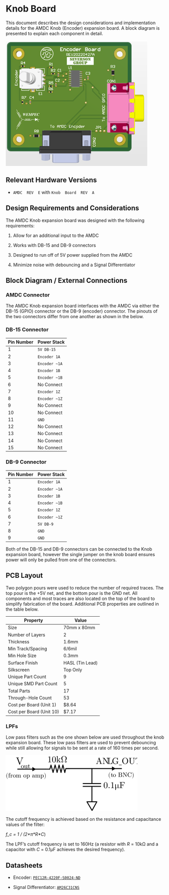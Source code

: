 # Knob Board[](https://docs.amdc.dev/accessories/Knob/index.html#knob-board "Permalink to this headline")

This document describes the design considerations and implementation details for the AMDC Knob (Encoder) expansion board. A block diagram is presented to explain each component in detail. 

[![PCD_3D](https://github.com/Severson-Group/AMDC-Hardware/raw/knob-board-rev-a-pcb/Accessories/ExpansionBoard_Knob/REV20220427A/PCB_3D_Top.png)](https://github.com/Severson-Group/AMDC-Hardware/blob/knob-board-rev-a-pcb/Accessories/ExpansionBoard_Knob/REV20220427A/PCB_3D_Top.png)
## Relevant Hardware Versions[](https://docs.amdc.dev/accessories/Knob/index.html#relevant-hardware-versions "Permalink to this headline")

-   `AMDC  REV  E`  with  `Knob  Board  REV  A`

## Design Requirements and Considerations[](https://docs.amdc.dev/accessories/Knob/index.html#design-requirements-and-considerations "Permalink to this headline")

The AMDC Knob expansion board was designed with the following requirements:

1.  Allow for an additional input to the AMDC
    
2.  Works with DB-15 and DB-9 connectors
    
3.  Designed to run off of 5V power supplied from the AMDC
    
4.  Minimize noise with debouncing and a Signal Differentiator 
    
## Block Diagram / External Connections[](https://docs.amdc.dev/accessories/Knob/index.html#block-diagram-external-connections "Permalink to this headline")

### AMDC Connector 
The AMDC Knob expansion board interfaces with the AMDC via either the DB-15 (GPIO) connector or the DB-9 (encoder) connector.  The pinouts of the two connectors differ from one another as shown in the below.


### DB-15 Connector
  | Pin Number | Power Stack   |
  | ---------- | ------------- | 
  | 1          | `5V DB-15`    | 
  | 2          | `Encoder 1A`  | 
  | 3          | `Encoder ~1A` | 
  | 4          | `Encoder 1B`  | 
  | 5          | `Encoder ~1B` |
  | 6          | No Connect    |
  | 7          | `Encoder 1Z`  | 
  | 8          | `Encoder ~1Z` |   
  | 9          | No Connect    | 
  | 10         | No Connect    |
  | 11         | `GND`         |
  | 12         | No Connect    |
  | 13         | No Connect    |  
  | 14         | No Connect    | 
  | 15         | No Connect    | 

### DB-9 Connector
  | Pin Number | Power Stack   |
  | ---------- | ------------- | 
  | 1          | `Encoder 1A`  | 
  | 2          | `Encoder ~1A` | 
  | 3          | `Encoder 1B`  | 
  | 4          | `Encoder ~1B`  | 
  | 5          | `Encoder 1Z ` |
  | 6          | `Encoder ~1Z` |
  | 7          | `5V DB-9`     | 
  | 8          | `GND`         | 
  | 9          | `GND`         | 
  
  Both of the DB-15 and DB-9 connectors can be connected to the Knob expansion board, however the single jumper on the knob board ensures power will only be pulled from one of the connectors.
  
  
  
  
  
  
  ## PCB Layout[](https://docs.amdc.dev/accessories/Knob/index.html#pcb-layout "Permalink to this headline")

Two polygon pours were used to reduce the number of required traces. The top pour is the +5V net, and the bottom pour is the GND net. All components and most traces are also located on the top of the board to simplify fabrication of the board. Additional PCB properties are outlined in the table below.

| Property                | Value           |
| ----------------------- | --------------- |
| Size                    | 70mm x 80mm     |
| Number of Layers        | 2               |
| Thickness               | 1.6mm           |
| Min Track/Spacing       | 6/6mil          |
| Min Hole Size           | 0.3mm           |
| Surface Finish          | HASL (Tin Lead) |
| Silkscreen              | Top Only        |
| Unique Part Count       | 9               |
| Unique SMD Part Count   | 5               |
| Total Parts             | 17              |
| Through-Hole Count      | 53              |
| Cost per Board (Unit 1) | $8.64           |
| Cost per Board (Unit 10)| $7.17           |

### LPFs[](https://docs.amdc.dev/accessories/Knob/index.html#lpfs "Permalink to this headline")

Low pass filters such as the one shown below are used throughout the knob expansion board. These low pass filters are used to prevent debouncing while still allowing for signals to be sent at a rate of 160 times per second. 

  

[![../../_images/amdc-knob_lpf.svg](https://raw.githubusercontent.com/Severson-Group/AMDC-Hardware/knob-board-rev-a-pcb/Accessories/ExpansionBoard_Knob/Final%20Documentation/amdc-Knob_lpf.svg)](https://github.com/Severson-Group/AMDC-Hardware/blob/knob-board-rev-a-pcb/Accessories/ExpansionBoard_Knob/Final%20Documentation/amdc-Knob_lpf.svg)

  

The cutoff frequency is achieved based on the resistance and capacitance values of the filter:

  

_f_c = 1 / (2*_π*R_*C_)

  

The LPF’s cutoff frequency is set to 160Hz (a resistor with _R_ = 10kΩ and a capacitor with _C_ = 0.1μF achieves the desired frequency).
  
  ## Datasheets[](https://docs.amdc.dev/accessories/Knob/index.html#datasheets "Permalink to this headline")

-   Encoder: [`PEC12R-4220F-S0024-ND`](https://www.bourns.com/docs/Product-Datasheets/PEC12R.pdf)
    
-   Signal Differentiator: [`AM26C31CNS`](https://www.ti.com/lit/ds/symlink/am26c31.pdf?HQS=dis-dk-null-digikeymode-dsf-pf-null-wwe&ts=1652390392703&ref_url=https%253A%252F%252Fwww.ti.com%252Fgeneral%252Fdocs%252Fsuppproductinfo.tsp%253FdistId%253D10%2526gotoUrl%253Dhttps%253A%252F%252Fwww.ti.com%252Flit%252Fgpn%252Fam26c31)
